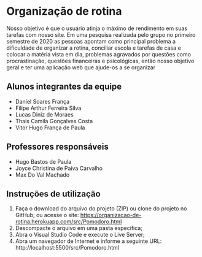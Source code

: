 # Organização de rotina 

Nosso objetivo é que o usuário atinja o máximo de rendimento em suas tarefas com nosso site. Em uma pesquisa realizada pelo grupo no primeiro semestre de 2020 as pessoas apontam como principal problema a dificuldade de organizar a rotina, conciliar escola e tarefas de casa e colocar a matéria vista em dia, problemas agravados por questões como procrastinação, questões financeiras e psicológicas, então nosso objetivo geral e ter uma aplicação web que ajude-os a se organizar


## Alunos integrantes da equipe

- Daniel Soares França
- Filipe Arthur Ferreira Silva
- Lucas Diniz de Moraes
- Thais Camila Gonçalves Costa
- Vitor Hugo França de Paula


## Professores responsáveis

* Hugo Bastos de Paula
* Joyce Christina de Paiva Carvalho
* Max Do Val Machado

## Instruções de utilização

1. Faça o download do arquivo do projeto (ZIP) ou clone do projeto no GitHub; ou  acesse o site: https://organizacao-de-rotina.herokuapp.com/src/Pomodoro.html
2. Descompacte o arquivo em uma pasta específica;
3. Abra o Visual Studio Code e execute o Live Server;
4. Abra um navegador de Internet e informe a seguinte URL: http://localhost:5500/src/Pomodoro.html 

